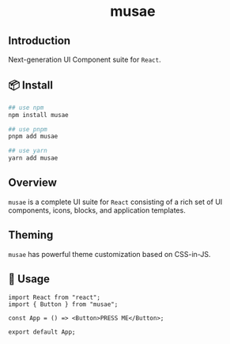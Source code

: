 <h1 align="center">musae</h1>

## Introduction

Next-generation UI Component suite for `React`.

## 📦 Install

```bash
## use npm
npm install musae

## use pnpm
pnpm add musae

## use yarn
yarn add musae
```

## Overview

`musae` is a complete UI suite for `React` consisting of a rich set of UI components, icons, blocks, and application templates.

## Theming

`musae` has powerful theme customization based on CSS-in-JS.

## 🔨 Usage

```tsx
import React from "react";
import { Button } from "musae";

const App = () => <Button>PRESS ME</Button>;

export default App;
```
